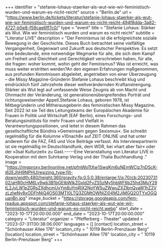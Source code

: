 +++
identifier = "stefanie-lohaus-staerker-als-wut-wie-wir-feministisch-wurden-und-warum-es-nicht-reicht"
source = "Berlin.de"
url = "https://www.berlin.de/tickets/literatur/stefanie-lohaus-staerker-als-wut-wie-wir-feministisch-wurden-und-warum-es-nicht-reicht-494f8dda-3a82-4727-b5e8-f59cae6ff7c0/"
type = "event"
title = "Stefanie Lohaus: Stärker als Wut. Wie wir feministisch wurden und warum es nicht reicht"
subtitle = "Literatur LIVE"
description = "Der Feminismus ist die erfolgreichste soziale Bewegung in der Geschichte. Dieses Buch betrachtet seine vielfältige Vergangenheit, Gegenwart und Zukunft aus deutscher Perspektive. Es setzt eine bedeutende, eine notwendige Wegmarke für alle, die sich dem Kampf um Freiheit und Gleichheit und Gerechtigkeit verschrieben haben, für alle, die fragen: woher kommt, wohin geht der Feminismus? Was ist erreicht, was muss weiter erstritten werden?An den eigenen Erfahrungen maßgenommen, aus profunden Kenntnissen abgeleitet, angetrieben von einer Überzeugung – die Missy Magazine-Gründerin Stefanie Lohaus beschreibt klug und eindrücklich fünf Jahrzehnte dieser weltverändernden Kraftanstrengung. Stärker als Wut legt auf umfassende Weise Zeugnis ab von Macht und Ohnmacht der Veränderung, ist generationenübergreifendes Porträt und richtungsweisender Appell.Stefanie Lohaus, geboren 1978, ist Mitbegründerin und Mitherausgeberin des feministischen Missy Magazine. Seit 2022 ist sie Teil des Leitungsteams der Europäischen Akademie für Frauen in Politik und Wirtschaft (EAF Berlin), eines Forschungs- und Beratungsinstituts für mehr Frauen und Vielfalt in Verantwortungspositionen, und leitet in diesem Rahmen das gesellschaftliche Bündnis »Gemeinsam gegen Sexismus«. Sie schreibt regelmäßig für die Kolumne »10nach8« auf ZEIT ONLINE und hat unter anderem für die FAZ, FAS und Vice Beiträge verfasst. Als Interviewpartnerin ist sie regelmäßig im Deutschlandfunk, dem WDR, bei »hart aber fair« oder der »3sat Kulturzeit« zu Gast.-----Eine Veranstaltung von Literatur LIVE in Kooperation mit dem Suhrkamp Verlag und der Thalia Buchhandlung ."
image = "https://imgproxy.berlinonline.net/pfmWoTtXw1SwqKm6uNEmWCjz7nDScK-j62EJhH9NPHU/resizing_type:fill-down/width:480/height:360/gravity:fp:0.5:0.38/enlarge:1/q:70/cb:2023073102/aHR0cHM6Ly9wb3B1bGEtbWlkZGxld2FyZS5zMy5hbWF6b25hd3MuY29tL2JvLW1pZGRsZXdhcmUvYm8uYmRlX2NoYW5uZWwuZXZlbnQvaW1hZ2VzLzIwNy8xODFhNjQ4OS03MTI0LTQ3ZGMtOWNjZi04M2JjMGQ2OTYxOGQuanBn.jpg"
image_bucket = "https://storage.googleapis.com/fem-readup.appspot.com/stefanie-lohaus-staerker-als-wut-wie-wir-feministisch-wurden-und-warum-es-nicht-reicht.webp"
start_date = "2023-10-17T20:00:00.000"
end_date = "2023-10-17T20:00:00.000"
category = "Literatur"
organizer = "Pfefferberg - Theater"
updated = "2023-07-31T00:38:06.000"
languages = []
[contact]
location_street = "Schönhauser Allee 176"
location_city = " 10119 Berlin-Prenzlauer Berg"
[location]
location_street = "Schönhauser Allee 176"
location_city = " 10119 Berlin-Prenzlauer Berg"
+++